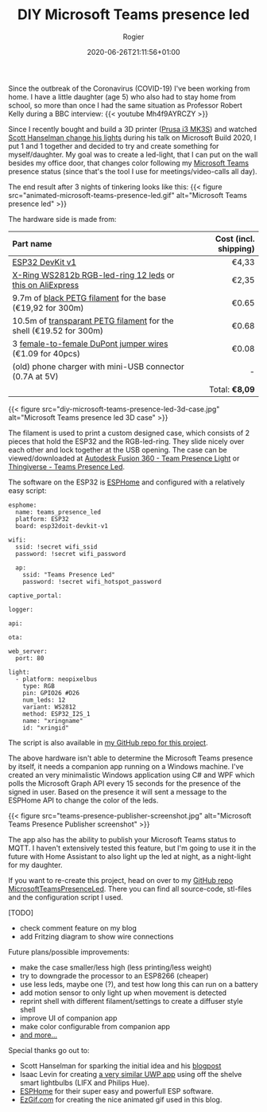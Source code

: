 ﻿---
title: DIY Microsoft Teams presence led
author: Rogier
type: post
date: 2020-06-26T21:11:56+01:00
url: /2020/06/26/diy-microsoft-teams-presence-led/
commentFolder: 2020-06-05-diy-microsoft-teams-presence-led
categories:
- HomeAutomation
tags:
- ESP32
- ESPHome
- .NET
- MQTT
resources:
- src: animated-microsoft-teams-presence-led.gif
  title: Microsoft Teams presence led
- src: diy-microsoft-teams-presence-led-3d-case.jpg
  title: Microsoft Teams presence led 3D case
- src: teams-presence-publisher-screenshot.jpg
  title: Microsoft Teams Presence Publisher screenshot  
---
Since the outbreak of the Coronavirus (COVID-19) I've been working from home. I have a little daughter (age 5) who also had to stay home from school, so more than once I had the same situation as Professor Robert Kelly during a BBC interview:
{{< youtube Mh4f9AYRCZY >}}

Since I recently bought and build a 3D printer ([Prusa i3 MK3S](https://shop.prusa3d.com/en/3d-printers/180-original-prusa-i3-mk3-kit.html)) and watched [Scott Hanselman change his lights](https://www.hanselman.com/blog/MirroringYourPresenceStatusFromTheMicrosoftGraphInTeamsToLIFXOrHueBiasLighting.aspx) during his talk on Microsoft Build 2020, I put 1 and 1 together and decided to try and create something for myself/daughter. My goal was to create a led-light, that I can put on the wall besides my office door, that changes color following my [Microsoft Teams](https://www.microsoft.com/microsoft-365/microsoft-teams/group-chat-software) presence status (since that's the tool I use for meetings/video-calls all day). 

The end result after 3 nights of tinkering looks like this:
{{< figure src="animated-microsoft-teams-presence-led.gif" alt="Microsoft Teams presence led" >}}

The hardware side is made from:

| Part name | Cost (incl. shipping) |
| :---      | ---: |
| [ESP32 DevKit v1](http://s.click.aliexpress.com/e/_dZ9rhiK) | €4,33 |
| [X-Ring WS2812b RGB-led-ring 12 leds](https://www.hobbyelectronica.nl/product/x-ring-12-bits-ws2812b-rgb-led-ring/) or [this on AliExpress](http://s.click.aliexpress.com/e/_d6X38lU)| €2,35 |
| 9.7m of [black PETG filament](http://s.click.aliexpress.com/e/_dXyPbR8) for the base (€19,92 for 300m) | €0.65 |
| 10.5m of [transparant PETG filament](http://s.click.aliexpress.com/e/_dXhk574) for the shell (€19.52 for 300m) | €0.68 |
| 3 [female-to-female DuPont jumper wires](http://s.click.aliexpress.com/e/_d9esM4w) (€1.09 for 40pcs)| €0.08 |
| (old) phone charger with mini-USB connector (0.7A at 5V) | - |
| | Total: **€8,09**

{{< figure src="diy-microsoft-teams-presence-led-3d-case.jpg" alt="Microsoft Teams presence led 3D case" >}}

The filament is used to print a custom designed case, which consists of 2 pieces that hold the ESP32 and the RGB-led-ring. They slide nicely over each other and lock together at the USB opening. The case can be viewed/downloaded at [Autodesk Fusion 360 - Team Presence Light](https://a360.co/3gYzPql) or [Thingiverse - Teams Presence Led](https://www.thingiverse.com/thing:4434525).

The software on the ESP32 is [ESPHome](https://esphome.io/) and configured with a relatively easy script:
```
esphome:
  name: teams_presence_led
  platform: ESP32
  board: esp32doit-devkit-v1

wifi:
  ssid: !secret wifi_ssid
  password: !secret wifi_password

  ap:
    ssid: "Teams Presence Led"
    password: !secret wifi_hotspot_password

captive_portal:

logger:

api:

ota:

web_server:
  port: 80

light:
  - platform: neopixelbus
    type: RGB
    pin: GPIO26 #D26
    num_leds: 12
    variant: WS2812
    method: ESP32_I2S_1
    name: "xringname"    
    id: "xringid"
```

The script is also available in [my GitHub repo for this project](https://github.com/xs4free/MicrosoftTeamsPresenceLed).

The above hardware isn't able to determine the Microsoft Teams presence by itself, it needs a companion app running on a Windows machine. I've created an very minimalistic Windows application using C# and WPF which polls the Microsoft Graph API every 15 seconds for the presence of the signed in user. Based on the presence it will sent a message to the ESPHome API to change the color of the leds.

{{< figure src="teams-presence-publisher-screenshot.jpg" alt="Microsoft Teams Presence Publisher screenshot" >}}

The app also has the ability to publish your Microsoft Teams status to MQTT. I haven't extensively tested this feature, but I'm going to use it in the future with Home Assistant to also light up the led at night, as a night-light for my daughter.

If you want to re-create this project, head on over to my [GitHub repo MicrosoftTeamsPresenceLed](https://github.com/xs4free/MicrosoftTeamsPresenceLed). There you can find all source-code, stl-files and the configuration script I used.

[TODO]
- check comment feature on my blog
- add Fritzing diagram to show wire connections

Future plans/possible improvements:
- make the case smaller/less high (less printing/less weight)
- try to downgrade the processor to an ESP8266 (cheaper)
- use less leds, maybe one (?), and test how long this can run on a battery
- add motion sensor to only light up when movement is detected
- reprint shell with different filament/settings to create a diffuser style shell
- improve UI of companion app
- make color configurable from companion app
- [and more...](https://github.com/xs4free/MicrosoftTeamsPresenceLed/issues)

Special thanks go out to:
- Scott Hanselman for sparking the initial idea and his [blogpost](https://www.hanselman.com/blog/MirroringYourPresenceStatusFromTheMicrosoftGraphInTeamsToLIFXOrHueBiasLighting.aspx)
- Isaac Levin for creating [a very similar UWP app](https://github.com/isaacrlevin/PresenceLight?WT.mc_id=-blog-scottha) using off the shelve smart lightbulbs (LIFX and Philips Hue).
- [ESPHome](https://esphome.io/) for their super easy and powerfull ESP software.
- [EzGif.com](https://ezgif.com/) for creating the nice animated gif used in this blog.

